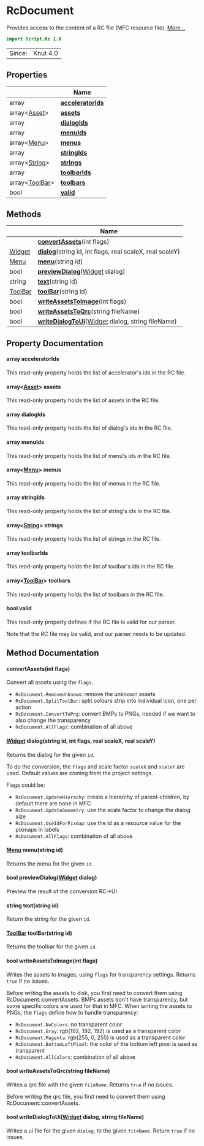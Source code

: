 # RcDocument

Provides access to the content of a RC file (MFC resource file). [More...](#detailed-description)

```qml
import Script.Rc 1.0
```

<table>
<tr><td>Since:</td><td>Knut 4.0</td></tr>
</table>

## Properties

| | Name |
|-|-|
|array<string>|**[acceleratorIds](#acceleratorIds)**|
|array<[Asset](../script.rc/asset.md)>|**[assets](#assets)**|
|array<string>|**[dialogIds](#dialogIds)**|
|array<string>|**[menuIds](#menuIds)**|
|array<[Menu](../script.rc/menu.md)>|**[menus](#menus)**|
|array<string>|**[stringIds](#stringIds)**|
|array<[String](../script.rc/string.md)>|**[strings](#strings)**|
|array<string>|**[toolbarIds](#toolbarIds)**|
|array<[ToolBar](../script.rc/toolbar.md)>|**[toolbars](#toolbars)**|
|bool|**[valid](#valid)**|

## Methods

| | Name |
|-|-|
||**[convertAssets](#convertAssets)**(int flags)|
|[Widget](../script.rc/widget.md) |**[dialog](#dialog)**(string id, int flags, real scaleX, real scaleY)|
|[Menu](../script.rc/menu.md) |**[menu](#menu)**(string id)|
|bool |**[previewDialog](#previewDialog)**([Widget](../script.rc/widget.md) dialog)|
|string |**[text](#text)**(string id)|
|[ToolBar](../script.rc/toolbar.md) |**[toolBar](#toolBar)**(string id)|
|bool |**[writeAssetsToImage](#writeAssetsToImage)**(int flags)|
|bool |**[writeAssetsToQrc](#writeAssetsToQrc)**(string fileName)|
|bool |**[writeDialogToUi](#writeDialogToUi)**([Widget](../script.rc/widget.md) dialog, string fileName)|

## Property Documentation

#### <a name="acceleratorIds"></a>array<string> **acceleratorIds**

This read-only property holds the list of accelerator's ids in the RC file.

#### <a name="assets"></a>array<[Asset](../script.rc/asset.md)> **assets**

This read-only property holds the list of assets in the RC file.

#### <a name="dialogIds"></a>array<string> **dialogIds**

This read-only property holds the list of dialog's ids in the RC file.

#### <a name="menuIds"></a>array<string> **menuIds**

This read-only property holds the list of menu's ids in the RC file.

#### <a name="menus"></a>array<[Menu](../script.rc/menu.md)> **menus**

This read-only property holds the list of menus in the RC file.

#### <a name="stringIds"></a>array<string> **stringIds**

This read-only property holds the list of string's ids in the RC file.

#### <a name="strings"></a>array<[String](../script.rc/string.md)> **strings**

This read-only property holds the list of strings in the RC file.

#### <a name="toolbarIds"></a>array<string> **toolbarIds**

This read-only property holds the list of toolbar's ids in the RC file.

#### <a name="toolbars"></a>array<[ToolBar](../script.rc/toolbar.md)> **toolbars**

This read-only property holds the list of toolbars in the RC file.

#### <a name="valid"></a>bool **valid**

This read-only property defines if the RC file is valid for our parser.

Note that the RC file may be valid, and our parser needs to be updated.

## Method Documentation

#### <a name="convertAssets"></a>**convertAssets**(int flags)

Convert all assets using the `flags`.

- `RcDocument.RemoveUnknown`: remove the unknown assets
- `RcDocument.SplitToolBar`: split oolbars strip into individual icon, one per action
- `RcDocument.ConvertToPng`: convert BMPs to PNGs, needed if we want to also change the transparency
- `RcDocument.AllFlags`: combination of all above

#### <a name="dialog"></a>[Widget](../script.rc/widget.md) **dialog**(string id, int flags, real scaleX, real scaleY)

Returns the dialog for the given `id`.

To do the conversion, the `flags` and scale factor `scaleX` and `scaleY` are used. Default
values are coming from the project settings.

Flags could be:

- `RcDocument.UpdateHierachy`: create a hierarchy of parent-children, by default there are none in MFC
- `RcDocument.UpdateGeometry`: use the scale factor to change the dialog size
- `RcDocument.UseIdForPixmap`: use the id as a resource value for the pixmaps in labels
- `RcDocument.AllFlags`: combination of all above

#### <a name="menu"></a>[Menu](../script.rc/menu.md) **menu**(string id)

Returns the menu for the given `id`.

#### <a name="previewDialog"></a>bool **previewDialog**([Widget](../script.rc/widget.md) dialog)

Preview the result of the conversion RC->UI

#### <a name="text"></a>string **text**(string id)

Return the string for the given `id`.

#### <a name="toolBar"></a>[ToolBar](../script.rc/toolbar.md) **toolBar**(string id)

Returns the toolbar for the given `id`.

#### <a name="writeAssetsToImage"></a>bool **writeAssetsToImage**(int flags)

Writes the assets to images, using `flags` for transparency settings. Returns `true` if no issues.

Before writing the assets to disk, you first need to convert them using RcDocument::convertAssets.
BMPs assets don't have transparency, but some specific colors are used for that in MFC. When
writing the assets to PNGs, the `flags` define how to handle transparency:

- `RcDocument.NoColors`: no transparent color
- `RcDocument.Gray`: rgb(192, 192, 192) is used as a transparent color
- `RcDocument.Magenta`: rgb(255, 0, 255) is used as a transparent color
- `RcDocument.BottomLeftPixel`: the color of the bottom left pixel is used as transparent
- `RcDocument.AllColors`: combination of all above

#### <a name="writeAssetsToQrc"></a>bool **writeAssetsToQrc**(string fileName)

Writes a qrc file with the given `fileName`. Returns `true` if no issues.

Before writing the qrc file, you first need to convert them using RcDocument::convertAssets.

#### <a name="writeDialogToUi"></a>bool **writeDialogToUi**([Widget](../script.rc/widget.md) dialog, string fileName)

Writes a ui file for the given `dialog`, to the given `fileName`. Return `true` if no issues.
